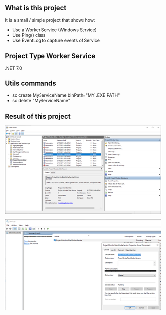 ## What is this project

It is a small / simple project that shows how:

- Use a Worker Service (Windows Service)
- Use Ping() class
- Use EventLog to capture events of Service

## Project Type Worker Service

.NET 7.0

## Utils commands

- sc create MyServiceName binPath="MY .EXE PATH"
- sc delete "MyServiceName"

## Result of this project

![ProjectMonitorSitesWorkerService](Images/EventViewer.png)

![ProjectMonitorSitesWorkerService](Images/Services.png)
